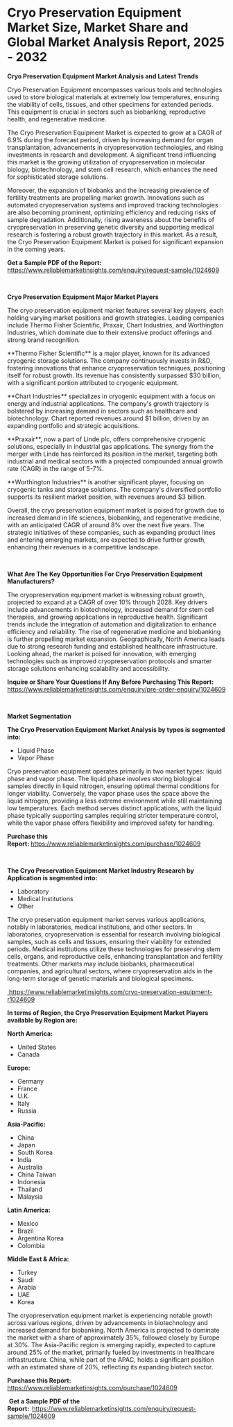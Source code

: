 <p><h1>Cryo Preservation Equipment Market Size, Market Share and Global Market Analysis Report, 2025 - 2032</h1></p><p><strong>Cryo Preservation Equipment Market Analysis and Latest Trends</strong></p>
<p><p>Cryo Preservation Equipment encompasses various tools and technologies used to store biological materials at extremely low temperatures, ensuring the viability of cells, tissues, and other specimens for extended periods. This equipment is crucial in sectors such as biobanking, reproductive health, and regenerative medicine.</p><p>The Cryo Preservation Equipment Market is expected to grow at a CAGR of 6.9% during the forecast period, driven by increasing demand for organ transplantation, advancements in cryopreservation technologies, and rising investments in research and development. A significant trend influencing this market is the growing utilization of cryopreservation in molecular biology, biotechnology, and stem cell research, which enhances the need for sophisticated storage solutions.</p><p>Moreover, the expansion of biobanks and the increasing prevalence of fertility treatments are propelling market growth. Innovations such as automated cryopreservation systems and improved tracking technologies are also becoming prominent, optimizing efficiency and reducing risks of sample degradation. Additionally, rising awareness about the benefits of cryopreservation in preserving genetic diversity and supporting medical research is fostering a robust growth trajectory in this market. As a result, the Cryo Preservation Equipment Market is poised for significant expansion in the coming years.</p></p>
<p><strong>Get a Sample PDF of the Report:&nbsp;</strong> <a href="https://www.reliablemarketinsights.com/enquiry/request-sample/1024609?utm_campaign=2757&utm_medium=2&utm_source=Github&utm_content=ia&utm_term=18042025&utm_id=cryo-preservation-equipment">https://www.reliablemarketinsights.com/enquiry/request-sample/1024609</a></p>
<p>&nbsp;</p>
<p><strong>Cryo Preservation Equipment Major Market Players</strong></p>
<p><p>The cryo preservation equipment market features several key players, each holding varying market positions and growth strategies. Leading companies include Thermo Fisher Scientific, Praxair, Chart Industries, and Worthington Industries, which dominate due to their extensive product offerings and strong brand recognition.</p><p>**Thermo Fisher Scientific** is a major player, known for its advanced cryogenic storage solutions. The company continuously invests in R&D, fostering innovations that enhance cryopreservation techniques, positioning itself for robust growth. Its revenue has consistently surpassed $30 billion, with a significant portion attributed to cryogenic equipment.</p><p>**Chart Industries** specializes in cryogenic equipment with a focus on energy and industrial applications. The company's growth trajectory is bolstered by increasing demand in sectors such as healthcare and biotechnology. Chart reported revenues around $1 billion, driven by an expanding portfolio and strategic acquisitions.</p><p>**Praxair**, now a part of Linde plc, offers comprehensive cryogenic solutions, especially in industrial gas applications. The synergy from the merger with Linde has reinforced its position in the market, targeting both industrial and medical sectors with a projected compounded annual growth rate (CAGR) in the range of 5-7%.</p><p>**Worthington Industries** is another significant player, focusing on cryogenic tanks and storage solutions. The company's diversified portfolio supports its resilient market position, with revenues around $3 billion.</p><p>Overall, the cryo preservation equipment market is poised for growth due to increased demand in life sciences, biobanking, and regenerative medicine, with an anticipated CAGR of around 8% over the next five years. The strategic initiatives of these companies, such as expanding product lines and entering emerging markets, are expected to drive further growth, enhancing their revenues in a competitive landscape.</p></p>
<p>&nbsp;</p>
<p><strong>What Are The Key Opportunities For Cryo Preservation Equipment Manufacturers?</strong></p>
<p><p>The cryopreservation equipment market is witnessing robust growth, projected to expand at a CAGR of over 10% through 2028. Key drivers include advancements in biotechnology, increased demand for stem cell therapies, and growing applications in reproductive health. Significant trends include the integration of automation and digitalization to enhance efficiency and reliability. The rise of regenerative medicine and biobanking is further propelling market expansion. Geographically, North America leads due to strong research funding and established healthcare infrastructure. Looking ahead, the market is poised for innovation, with emerging technologies such as improved cryopreservation protocols and smarter storage solutions enhancing scalability and accessibility.</p></p>
<p><strong>Inquire or Share Your Questions If Any Before Purchasing This Report:</strong> <a href="https://www.reliablemarketinsights.com/enquiry/pre-order-enquiry/1024609?utm_campaign=2757&utm_medium=2&utm_source=Github&utm_content=ia&utm_term=18042025&utm_id=cryo-preservation-equipment">https://www.reliablemarketinsights.com/enquiry/pre-order-enquiry/1024609</a></p>
<p>&nbsp;</p>
<p><strong>Market Segmentation</strong></p>
<p><strong>The Cryo Preservation Equipment Market Analysis by types is segmented into:</strong></p>
<p><ul><li>Liquid Phase</li><li>Vapor Phase</li></ul></p>
<p><p>Cryo preservation equipment operates primarily in two market types: liquid phase and vapor phase. The liquid phase involves storing biological samples directly in liquid nitrogen, ensuring optimal thermal conditions for longer viability. Conversely, the vapor phase uses the space above the liquid nitrogen, providing a less extreme environment while still maintaining low temperatures. Each method serves distinct applications, with the liquid phase typically supporting samples requiring stricter temperature control, while the vapor phase offers flexibility and improved safety for handling.</p></p>
<p><strong>Purchase this Report:&nbsp;</strong><a href="https://www.reliablemarketinsights.com/purchase/1024609?utm_campaign=2757&utm_medium=2&utm_source=Github&utm_content=ia&utm_term=18042025&utm_id=cryo-preservation-equipment">https://www.reliablemarketinsights.com/purchase/1024609</a></p>
<p>&nbsp;</p>
<p><strong>The Cryo Preservation Equipment Market Industry Research by Application is segmented into:</strong></p>
<p><ul><li>Laboratory</li><li>Medical Institutions</li><li>Other</li></ul></p>
<p><p>The cryo preservation equipment market serves various applications, notably in laboratories, medical institutions, and other sectors. In laboratories, cryopreservation is essential for research involving biological samples, such as cells and tissues, ensuring their viability for extended periods. Medical institutions utilize these technologies for preserving stem cells, organs, and reproductive cells, enhancing transplantation and fertility treatments. Other markets may include biobanks, pharmaceutical companies, and agricultural sectors, where cryopreservation aids in the long-term storage of genetic materials and biological specimens.</p></p>
<p><a href="https://www.reliablemarketinsights.com/cryo-preservation-equipment-r1024609?utm_campaign=2757&utm_medium=2&utm_source=Github&utm_content=ia&utm_term=18042025&utm_id=cryo-preservation-equipment">&nbsp;https://www.reliablemarketinsights.com/cryo-preservation-equipment-r1024609</a></p>
<p><strong>In terms of Region, the Cryo Preservation Equipment Market Players available by Region are:</strong></p>
<p>
    <p> <strong> North America: </strong>
        <ul>
            <li>United States</li>
            <li>Canada</li>
        </ul>
        </p> 
    <p> <strong> Europe: </strong>
        <ul>
            <li>Germany</li>
            <li>France</li>
            <li>U.K.</li>
            <li>Italy</li>
            <li>Russia</li>
        </ul>
        </p> 
    <p> <strong> Asia-Pacific: </strong>
        <ul>
            <li>China</li>
            <li>Japan</li>
            <li>South Korea</li>
            <li>India</li>
            <li>Australia</li>
            <li>China Taiwan</li>
            <li>Indonesia</li>
            <li>Thailand</li>
            <li>Malaysia</li>
        </ul>
        </p> 
    <p> <strong> Latin America: </strong>
        <ul>
            <li>Mexico</li>
            <li>Brazil</li>
            <li>Argentina Korea</li>
            <li>Colombia</li>
        </ul>
        </p> 
    <p> <strong> Middle East & Africa: </strong>
        <ul>
            <li>Turkey</li>
            <li>Saudi</li>
            <li>Arabia</li>
            <li>UAE</li>
            <li>Korea</li>
        </ul>
    </p>
    </p>
<p><p>The cryopreservation equipment market is experiencing notable growth across various regions, driven by advancements in biotechnology and increased demand for biobanking. North America is projected to dominate the market with a share of approximately 35%, followed closely by Europe at 30%. The Asia-Pacific region is emerging rapidly, expected to capture around 25% of the market, primarily fueled by investments in healthcare infrastructure. China, while part of the APAC, holds a significant position with an estimated share of 20%, reflecting its expanding biotech sector.</p></p>
<p><strong>Purchase this Report: </strong><a href="https://www.reliablemarketinsights.com/purchase/1024609?utm_campaign=2757&utm_medium=2&utm_source=Github&utm_content=ia&utm_term=18042025&utm_id=cryo-preservation-equipment">https://www.reliablemarketinsights.com/purchase/1024609</a></p>
<p>&nbsp;<strong>Get a Sample PDF of the Report:&nbsp;&nbsp;</strong><a href="https://www.reliablemarketinsights.com/enquiry/request-sample/1024609?utm_campaign=2757&utm_medium=2&utm_source=Github&utm_content=ia&utm_term=18042025&utm_id=cryo-preservation-equipment">https://www.reliablemarketinsights.com/enquiry/request-sample/1024609</a></p>
<p><strong></strong></p>
<p><p></p><p></p><p></p></p>